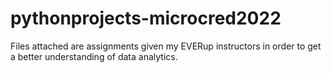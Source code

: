 # pythonprojects-microcred2022
Files attached are assignments given my EVERup instructors in order to get a better understanding of data analytics.
